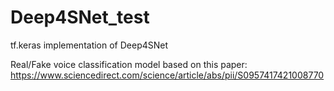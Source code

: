 # Deep4SNet_test
tf.keras implementation of Deep4SNet

Real/Fake voice classification model based on this paper:
https://www.sciencedirect.com/science/article/abs/pii/S0957417421008770
